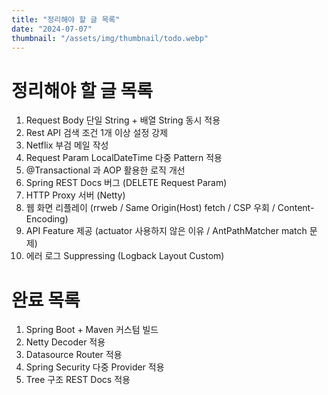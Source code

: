 ```yaml
---
title: "정리해야 할 글 목록"
date: "2024-07-07"
thumbnail: "/assets/img/thumbnail/todo.webp"
---
```


# 정리해야 할 글 목록
1. Request Body 단일 String + 배열 String 동시 적용
2. Rest API 검색 조건 1개 이상 설정 강제
3. Netflix 부검 메일 작성
4. Request Param LocalDateTime 다중 Pattern 적용
5. @Transactional 과 AOP 활용한 로직 개선
6. Spring REST Docs 버그 (DELETE Request Param)
7. HTTP Proxy 서버 (Netty)
8. 웹 화면 리플레이 (rrweb / Same Origin(Host) fetch / CSP 우회 / Content-Encoding)
9. API Feature 제공 (actuator 사용하지 않은 이유 / AntPathMatcher match 문제)
10. 에러 로그 Suppressing (Logback Layout Custom)

# 완료 목록
1. Spring Boot + Maven 커스텀 빌드
2. Netty Decoder 적용
3. Datasource Router 적용
4. Spring Security 다중 Provider 적용
5. Tree 구조 REST Docs 적용